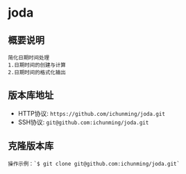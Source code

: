 # joda

## 概要说明
    简化日期时间处理
    1.日期时间的创建与计算
    2.日期时间的格式化输出

## 版本库地址
* HTTP协议: `https://github.com/ichunming/joda.git`
* SSH协议: `git@github.com:ichunming/joda.git`

## 克隆版本库
    操作示例：`$ git clone git@github.com:ichunming/joda.git`

